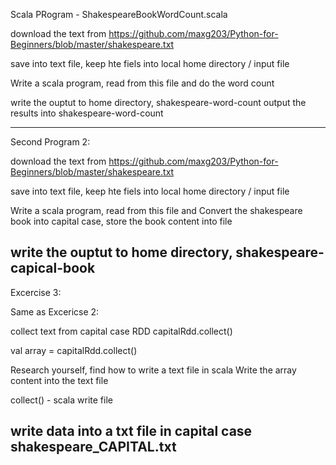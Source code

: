 
Scala PRogram - ShakespeareBookWordCount.scala



download the text from 
            https://github.com/maxg203/Python-for-Beginners/blob/master/shakespeare.txt

save into text file, keep hte fiels into local home directory / input file

Write a scala program, read from this file and do the word count

write the ouptut to home directory, shakespeare-word-count
output the results into shakespeare-word-count

----

Second Program 2:

download the text from 
            https://github.com/maxg203/Python-for-Beginners/blob/master/shakespeare.txt

save into text file, keep hte fiels into local home directory / input file

Write a scala program, read from this file and Convert the shakespeare book into capital case, store the book content into file

write the ouptut to home directory, shakespeare-capical-book
---

Excercise 3:

Same as Excericse 2:

collect text from capital case RDD capitalRdd.collect()

val array = capitalRdd.collect()

Research yourself, find how to write a text file in scala
Write the array content into the text file

collect() - scala write file 

write data into a txt file in capital case shakespeare_CAPITAL.txt
---

